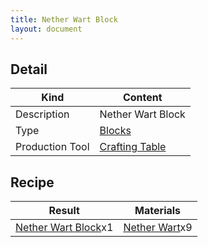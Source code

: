 ```yaml
---
title: Nether Wart Block
layout: document
---
```

## Detail

|Kind|Content|
|---|---|
|Description|Nether Wart Block|
|Type|[Blocks](Blocks)|
|Production Tool|[Crafting Table](Crafting_Table)|

## Recipe

|Result|Materials|
|---|---|
|[Nether Wart Block](Nether_Wart_Block)x1|[Nether Wart](Nether_Wart)x9|

